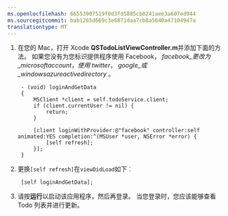```yaml
---
ms.openlocfilehash: 66553907519f0d3fd5885cb8241aee3a607ed944
ms.sourcegitcommit: bab1265d669c3e6871daa7cb8a5640a47104947a
translationtype: MT
---
```

1. 在您的 Mac，打开 Xcode **QSTodoListViewController.m**并添加下面的方法。 如果您没有为您标识提供程序使用 Facebook， _facebook_更改为_microsoftaccount_，_使用 twitter_， _google_或_windowsazureactivedirectory_ 。

        - (void) loginAndGetData
        {
            MSClient *client = self.todoService.client;
            if (client.currentUser != nil) {
                return;
            }

            [client loginWithProvider:@"facebook" controller:self animated:YES completion:^(MSUser *user, NSError *error) {
                [self refresh];
            }];
        }

2. 更换`[self refresh]`在`viewDidLoad`如下︰

        [self loginAndGetData];

3. 请按**运行**以启动该应用程序，然后再登录。 当您登录时，您应该能够查看 Todo 列表并进行更新。
